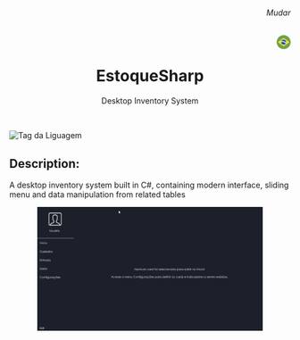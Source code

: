 ###### <div align=right>Mudar</div>
<a href="https://github.com/rafaelrvital/EstoqueSharp/blob/main/README_PT-BR.md"><img src="https://github.com/rafaelrvital/rafaelrvital/blob/main/assets/flags/br.png" width="25" align="right" title="Mudar para português"></a>

<br>

<div align=center>

# EstoqueSharp

Desktop Inventory System

</div><br>

![Tag da Liguagem](https://img.shields.io/badge/Visual%20Studio-CSharp-orange)

## Description:

A desktop inventory system built in C#, containing modern interface, sliding menu and data manipulation from related tables

<p align="center">
<img src="https://github.com/rafaelrvital/EstoqueSharp/blob/main/Estoque.gif" width="80%" height="80%">
